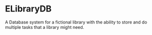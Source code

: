 # ELibraryDB
A Database system for a fictional library with the ability to store and do multiple tasks that a library might need.

